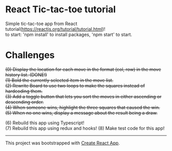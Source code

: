 # React Tic-tac-toe tutorial
Simple tic-tac-toe app from React tutorial(https://reactjs.org/tutorial/tutorial.html)!  
to start: 'npm install' to install packages, 'npm start' to start.

# Challenges
~~(0) Display the location for each move in the format (col, row) in the move history list. (DONE!)~~  
~~(1) Bold the currently selected item in the move list.~~  
~~(2) Rewrite Board to use two loops to make the squares instead of hardcoding them.~~  
~~(3) Add a toggle button that lets you sort the moves in either ascending or descending order.~~  
~~(4) When someone wins, highlight the three squares that caused the win.~~  
~~(5) When no one wins, display a message about the result being a draw.~~  

(6) Rebuild this app using Typescript!  
(7) Rebuild this app using redux and hooks!
(8) Make test code for this app!

------
This project was bootstrapped with [Create React App](https://github.com/facebook/create-react-app).
